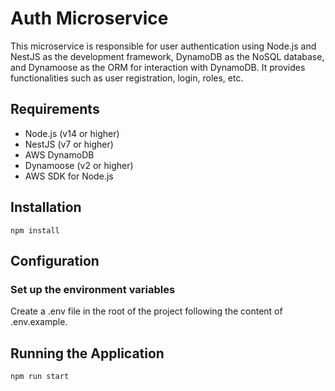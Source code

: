 # Auth Microservice

This microservice is responsible for user authentication using Node.js and NestJS as the development framework, DynamoDB as the NoSQL database, and Dynamoose as the ORM for interaction with DynamoDB. It provides functionalities such as user registration, login, roles, etc.

## Requirements

- Node.js (v14 or higher)
- NestJS (v7 or higher)
- AWS DynamoDB
- Dynamoose (v2 or higher)
- AWS SDK for Node.js

## Installation

    npm install

## Configuration

### Set up the environment variables

Create a .env file in the root of the project following the content of .env.example.


## Running the Application

    npm run start